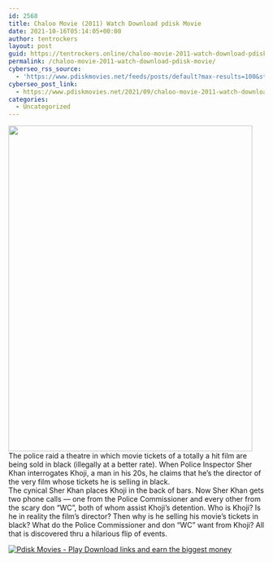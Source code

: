 ```yaml
---
id: 2568
title: Chaloo Movie (2011) Watch Download pdisk Movie
date: 2021-10-16T05:14:05+00:00
author: tentrockers
layout: post
guid: https://tentrockers.online/chaloo-movie-2011-watch-download-pdisk-movie/
permalink: /chaloo-movie-2011-watch-download-pdisk-movie/
cyberseo_rss_source:
  - 'https://www.pdiskmovies.net/feeds/posts/default?max-results=100&start-index=401'
cyberseo_post_link:
  - https://www.pdiskmovies.net/2021/09/chaloo-movie-2011-watch-download-pdisk.html
categories:
  - Uncategorized
---
```

<div class="separator">
  <a href="https://1.bp.blogspot.com/-r5wgOGLvzgk/YUV26Z4u-dI/AAAAAAAAAMU/rxkR2zAXUWU8id-emVWZ1pZZW_zU-Q1uACLcBGAsYHQ/s480/Chaloo%2BMovie%2B%25282011%2529%2BWatch%2BDownload%2Bpdisk%2BMovie.jpg" imageanchor="1"><img loading="lazy" border="0" data-original-height="480" data-original-width="360" height="640" src="https://1.bp.blogspot.com/-r5wgOGLvzgk/YUV26Z4u-dI/AAAAAAAAAMU/rxkR2zAXUWU8id-emVWZ1pZZW_zU-Q1uACLcBGAsYHQ/w480-h640/Chaloo%2BMovie%2B%25282011%2529%2BWatch%2BDownload%2Bpdisk%2BMovie.jpg" width="480" /></a>
</div>



<div>
  <span>The police raid a theatre in which movie tickets of a totally a hit film are being sold in black (illegally at a better rate). When Police Inspector Sher Khan interrogates Khoji, a man in his 20s, he claims that he&#8217;s the director of the very film whose tickets he is selling in black.&nbsp;</span>
</div>

<div>
  <span>The cynical Sher Khan places Khoji in the back of bars. Now Sher Khan gets two phone calls &#8212; one from the Police Commissioner and every other from the scary don &#8220;WC&#8221;, both of whom assist Khoji&#8217;s detention. Who is Khoji? Is he in reality the film&#8217;s director? Then why is he selling his movie&#8217;s tickets in black? What do the Police Commissioner and don &#8220;WC&#8221; want from Khoji? All that is discovered thru a hilarious flip of events.</span>
</div>

[![](https://1.bp.blogspot.com/-KJZYdQTn3nw/YS8VdIdXMyI/AAAAAAAAaw4/BR8dsGkpxw0T8C_4G4ALfMA7cP79KN3kwCLcBGAsYHQ/w400-h58/play_download_buttuons-removebg-preview.png "Pdisk Movies - Play Download links and earn the biggest money")](https://kofilink.com/1/bnYybDYxMDAyMzds?dn=1)